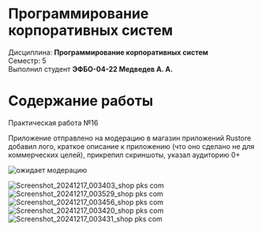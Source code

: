 # Программирование корпоративных систем
Дисциплина: **Программирование корпоративных систем** <br>
Семестр: 5 <br>
Выполнил студент **ЭФБО-04-22 Медведев А. А.** <br>

# Содержание работы

Практическая работа №16

Приложение отправлено на модерацию в магазин приложений Rustore <br>
добавил лого, краткое описание к приложению (что оно сделано не для коммерческих целей), прикрепил скриншоты, указал аудиторию 0+ <br>




![ожидает модерацию](https://github.com/user-attachments/assets/1e00e42b-3b77-4a58-a60c-1c95e9bbd4aa)



![Screenshot_20241217_003403_shop pks com](https://github.com/user-attachments/assets/167f9f76-bd59-4a6b-92ab-5487a8f594ae)
![Screenshot_20241217_003529_shop pks com](https://github.com/user-attachments/assets/49613f21-0b70-4918-b537-acfcc5a9197a)
![Screenshot_20241217_003456_shop pks com](https://github.com/user-attachments/assets/1557d1e9-9ed6-4328-8581-ff11b482db69)
![Screenshot_20241217_003420_shop pks com](https://github.com/user-attachments/assets/3515d238-101c-4b24-8e37-a0b56e7392bf)
![Screenshot_20241217_003431_shop pks com](https://github.com/user-attachments/assets/25d0ce53-eefd-424c-a63b-48c80b24d1af)
